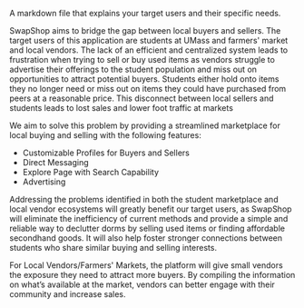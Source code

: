 A markdown file that explains your target users and their specific needs.

SwapShop aims to bridge the gap between local buyers and sellers. The target users of this application are students at UMass and farmers' market and local vendors. The lack of an efficient and centralized system leads to frustration when trying to sell or buy used items as vendors struggle to advertise their offerings to the student population and miss out on opportunities to attract potential buyers. Students either hold onto items they no longer need or miss out on items they could have purchased from peers at a reasonable price. This disconnect between local sellers and students leads to lost sales and lower foot traffic at markets

We aim to solve this problem by providing a streamlined marketplace for local buying and selling with the following features:

- Customizable Profiles for Buyers and Sellers
- Direct Messaging
- Explore Page with Search Capability
- Advertising

Addressing the problems identified in both the student marketplace and local vendor ecosystems will greatly benefit our target users, as SwapShop will eliminate the inefficiency of current methods and provide a simple and reliable way to declutter dorms by selling used items or finding affordable secondhand goods. It will also help foster stronger connections between students who share similar buying and selling interests.

For Local Vendors/Farmers' Markets, the platform will give small vendors the exposure they need to attract more buyers. By compiling the information on what’s available at the market, vendors can better engage with their community and increase sales.